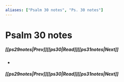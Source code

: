 ```yaml
---
aliases: ["Psalm 30 notes", "Ps. 30 notes"]
---
```

# Psalm 30 notes
##### <span class=arrow-left></span>[[ps29notes|Prev]]<span class=navigation-separator></span>[[ps30|Read]]<span class=navigation-separator></span>[[ps31notes|Next]]<span class=arrow-right></span>
- 
##### <span class=arrow-left></span>[[ps29notes|Prev]]<span class=navigation-separator></span>[[ps30|Read]]<span class=navigation-separator></span>[[ps31notes|Next]]<span class=arrow-right></span>